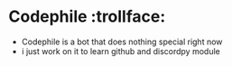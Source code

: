 # Codephile :trollface:

- Codephile is a bot that does nothing special right now
- i just work on it to learn github and discordpy module
